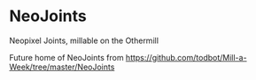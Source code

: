 # NeoJoints
Neopixel Joints, millable on the Othermill

Future home of NeoJoints from https://github.com/todbot/Mill-a-Week/tree/master/NeoJoints

